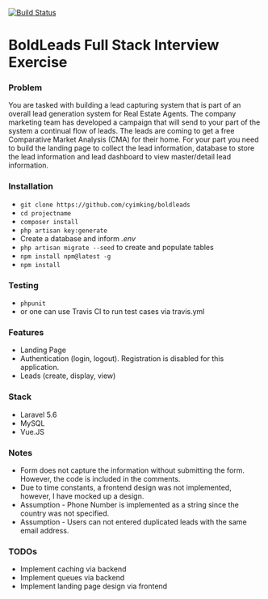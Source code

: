 [![Build Status](https://travis-ci.org/cyimking/boldleads.svg?branch=master)](https://travis-ci.org/cyimking/boldleads)

BoldLeads Full Stack Interview Exercise
=======================================
### Problem ###
You are tasked with building a lead capturing system that is part of an overall lead generation system for Real Estate Agents. The company marketing team has developed a campaign that will send to your part of the system a continual flow of leads. The leads are coming to get a free Comparative Market Analysis (CMA) for their home. For your part you need to build the landing page to collect the lead information, database to store the lead information and lead dashboard to view master/detail lead information.

### Installation ###

* `git clone https://github.com/cyimking/boldleads`
* `cd projectname`
* `composer install`
* `php artisan key:generate`
* Create a database and inform *.env*
* `php artisan migrate --seed` to create and populate tables
* `npm install npm@latest -g`
* `npm install`

### Testing ###
* `phpunit`
* or one can use Travis CI to run test cases via travis.yml

### Features ###
* Landing Page
* Authentication (login, logout). Registration is disabled for this application.
* Leads (create, display, view)

### Stack ###
* Laravel 5.6
* MySQL
* Vue.JS

### Notes ###
* Form does not capture the information without submitting the form. However, the code is included in the comments.
* Due to time constants, a frontend design was not implemented, however, I have mocked up a design.
* Assumption - Phone Number is implemented as a string since the country was not specified.
* Assumption - Users can not entered duplicated leads with the same email address.

### TODOs ###
* Implement caching via backend
* Implement queues via backend
* Implement landing page design via frontend